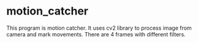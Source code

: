 # motion_catcher
This program is motion catcher. It uses cv2 library to process image from camera and mark movements. There are 4 frames with different filters.
